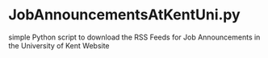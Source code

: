 # JobAnnouncementsAtKentUni.py
simple Python script to download the RSS Feeds for Job Announcements in the University of Kent Website
